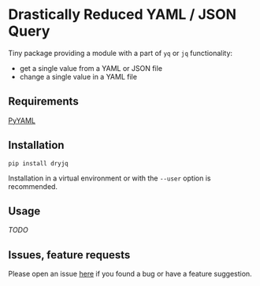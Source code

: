# Drastically Reduced YAML / JSON Query

Tiny package providing a module with a part of
`yq` or `jq` functionality:

-   get a single value from a YAML or JSON file
-   change a single value in a YAML file


## Requirements

[PyYAML](https://pypi.org/project/PyYAML/)


## Installation

```
pip install dryjq
```

Installation in a virtual environment or with the `--user` option is recommended.


## Usage

_TODO_

## Issues, feature requests

Please open an issue [here](https://gitlab.com/blackstream-x/python-dryjq/-/issues)
if you found a bug or have a feature suggestion.

